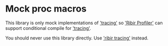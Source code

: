# Mock proc macros

This library is only mock implementations of  ['tracing'](tracing) so ['Ribir Profiler'](profiler) can support conditional compile for ['tracing'](tracing).

You should never use this library directly. Use ['ribir tracing'](profiler) instead.



[tracing]: https://github.com/tokio-rs/tracing
[profiler]: https://github.com/RibirX/Profiler
